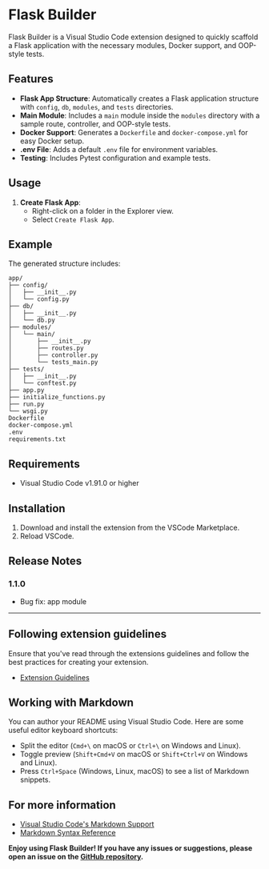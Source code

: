 # Flask Builder

Flask Builder is a Visual Studio Code extension designed to quickly scaffold a Flask application with the necessary modules, Docker support, and OOP-style tests. 

## Features

- **Flask App Structure**: Automatically creates a Flask application structure with `config`, `db`, `modules`, and `tests` directories.
- **Main Module**: Includes a `main` module inside the `modules` directory with a sample route, controller, and OOP-style tests.
- **Docker Support**: Generates a `Dockerfile` and `docker-compose.yml` for easy Docker setup.
- **.env File**: Adds a default `.env` file for environment variables.
- **Testing**: Includes Pytest configuration and example tests.

## Usage

1. **Create Flask App**:
   - Right-click on a folder in the Explorer view.
   - Select `Create Flask App`.

## Example

The generated structure includes:
```
app/
├── config/
│   ├── __init__.py
│   └── config.py
├── db/
│   ├── __init__.py
│   └── db.py
├── modules/
│   └── main/
│       ├── __init__.py
│       ├── routes.py
│       ├── controller.py
│       └── tests_main.py
├── tests/
│   ├── __init__.py
│   └── conftest.py
├── app.py
├── initialize_functions.py
├── run.py
└── wsgi.py
Dockerfile
docker-compose.yml
.env
requirements.txt
```


## Requirements

- Visual Studio Code v1.91.0 or higher

## Installation

1. Download and install the extension from the VSCode Marketplace.
2. Reload VSCode.

## Release Notes

### 1.1.0

- Bug fix: app module

---



## Following extension guidelines

Ensure that you've read through the extensions guidelines and follow the best practices for creating your extension.

* [Extension Guidelines](https://code.visualstudio.com/api/references/extension-guidelines)

## Working with Markdown

You can author your README using Visual Studio Code. Here are some useful editor keyboard shortcuts:

* Split the editor (`Cmd+\` on macOS or `Ctrl+\` on Windows and Linux).
* Toggle preview (`Shift+Cmd+V` on macOS or `Shift+Ctrl+V` on Windows and Linux).
* Press `Ctrl+Space` (Windows, Linux, macOS) to see a list of Markdown snippets.

## For more information

* [Visual Studio Code's Markdown Support](http://code.visualstudio.com/docs/languages/markdown)
* [Markdown Syntax Reference](https://help.github.com/articles/markdown-basics/)


**Enjoy using Flask Builder! If you have any issues or suggestions, please open an issue on the [GitHub repository](#).**
